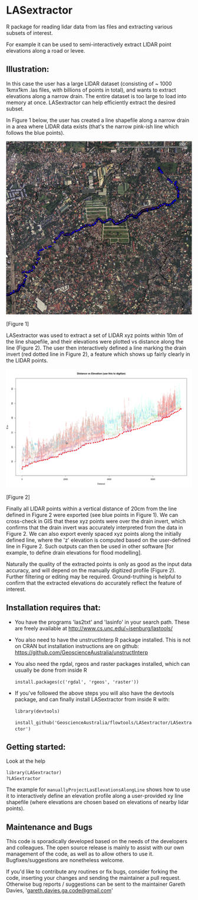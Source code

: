 LASextractor
============

R package for reading lidar data from las files and extracting various subsets
of interest.

For example it can be used to semi-interactively extract LIDAR point elevations
along a road or levee.

Illustration:
-------------
In this case the user has a large LIDAR dataset (consisting of ~ 1000 1kmx1km
.las files, with billions of points in total), and wants to extract elevations
along a narrow drain. The entire dataset is too large to load into memory at
once. LASextractor can help efficiently extract the desired subset.

In Figure 1 below, the user has created a line shapefile along a narrow drain
in a area where LIDAR data exists (that's the narrow pink-ish line which
follows the blue points).

![planview](Drain_GIS_Planview.png?raw=true)

[Figure 1]

LASextractor was used to extract a set of LIDAR xyz points within 10m of the
line shapefile, and their elevations were plotted vs distance along the line
(Figure 2).  The user then interactively defined a line marking the drain
invert (red dotted line in Figure 2), a feature which shows up fairly clearly
in the LIDAR points.  

![profile](Drain_bedProfile.png?raw=true)

[Figure 2]

Finally all LIDAR points within a vertical distance of 20cm from the line
defined in Figure 2 were exported (see blue points in Figure 1). We can
cross-check in GIS that these xyz points were over the drain invert, which
confirms that the drain invert was accurately interpreted from the data in
Figure 2. We can also export evenly spaced xyz points along the initially
defined line, where the 'z' elevation is computed based on the user-defined
line in Figure 2. Such outputs can then be used in other software [for example,
to define drain elevations for flood modelling].

Naturally the quality of the extracted points is only as good as the input data
accuracy, and will depend on the manually digitized profile (Figure 2). Further
filtering or editing may be required.  Ground-truthing is helpful to confirm
that the extracted elevations do accurately reflect the feature of interest.

Installation requires that:
---------------------------

- You have the programs 'las2txt' and 'lasinfo' in your search path. These are freely available at
http://www.cs.unc.edu/~isenburg/lastools/ 

- You also need to have the unstructInterp R package installed. This is not on
  CRAN but installation instructions are on github:
https://github.com/GeoscienceAustralia/unstructInterp

- You also need the rgdal, rgeos and raster packages installed, which can usually be done from inside R

    ``install.packages(c('rgdal', 'rgeos', 'raster'))``

- If you've followed the above steps you will also have the devtools package,
  and can finally install LASextractor from inside R with:

    ``library(devtools)``

    ``install_github('GeoscienceAustralia/flowtools/LASextractor/LASextractor')``

Getting started:
----------------
Look at the help
    
    library(LASextractor)
    ?LASextractor

The example for ``manuallyProjectLasElevationsAlongLine`` shows how to use it to
interactively define an elevation profile along a user-provided xy line
shapefile (where elevations are chosen based on elevations of nearby lidar
points).


Maintenance and Bugs
---------------------
This code is sporadically developed based on the needs of the developers and
colleagues. The open source release is mainly to assist with our own management
of the code, as well as to allow others to use it. Bugfixes/suggestions are
nonetheless welcome. 


If you'd like to contribute any routines or fix bugs, consider forking the
code, inserting your changes and sending the maintainer a pull request.
Otherwise bug reports / suggestions can be sent to the maintainer Gareth
Davies, 'gareth.davies.ga.code@gmail.com' 

